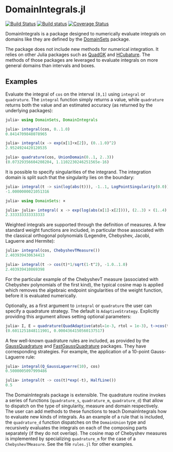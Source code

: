 # DomainIntegrals.jl

[![Build Status](https://travis-ci.org/JuliaApproximation/DomainIntegrals.jl.svg?branch=master)](https://travis-ci.org/JuliaApproximation/DomainIntegral.jl)
[![Build status](https://ci.appveyor.com/api/projects/status/gc75y13g0kerxll8?svg=true)](https://ci.appveyor.com/project/dlfivefifty/domainintegrals-jl)
[![Coverage Status](https://coveralls.io/repos/github/JuliaApproximation/DomainIntegrals.jl/badge.svg)](https://coveralls.io/github/JuliaApproximation/DomainIntegrals.jl)


DomainIntegrals is a package designed to numerically evaluate integrals on
domains like they are defined by the [DomainSets](https://github.com/JuliaApproximation/DomainSets.jl) package.

The package does not include new methods for numerical integration. It relies
on other Julia packages such as [QuadGK](https://github.com/JuliaMath/QuadGK.jl) and [HCubature](https://github.com/JuliaMath/HCubature.jl). The methods of those packages
are leveraged to evaluate integrals on more general domains than intervals and
boxes.


## Examples

Evaluate the integral of `cos` on the interval `[0,1]` using `integral` or `quadrature`. The `integral` function simply returns a value, while `quadrature`
returns both the value and an estimated accuracy (as returned by the underlying packages):
```julia
julia> using DomainSets, DomainIntegrals

julia> integral(cos, 0..1.0)
0.8414709848078965

julia> integral(x -> exp(x[1]+x[2]), (0..1.0)^2)
2.9524924420120535

julia> quadrature(cos, UnionDomain(0..1, 2..3))
(0.07329356604208204, 1.1102230246251565e-16)
```

It is possible to specify singularities of the integrand. The integration domain is split such that the singularity lies on the boundary:
```julia
julia> integral(t -> sin(log(abs(t))), -1..1, LogPointSingularity(0.0))
-1.0000000021051316

julia> using DomainSets: ×

julia> julia> integral( x -> exp(log(abs(x[1]-x[2]))), (2..3) × (1..4), DiagonalSingularity())
2.333333333333333
```

Weighted integrals are supported through the definition of measures. A few standard weight functions are included, in particular those associated with the classical orthogonal polynomials (Legendre, Chebyshev, Jacobi, Laguerre and Hermite):
```julia
julia> integral(cos, ChebyshevTMeasure())
2.403939430634413

julia> integral(t -> cos(t)*1/sqrt(1-t^2), -1.0..1.0)
2.403939410869398
```
For the particular example of the ChebyshevT measure (associated with Chebyshev polynomials of the first kind), the typical cosine map is applied which removes the algebraic endpoint singularities of the weight function, before it is evaluated numerically.

Optionally, as a first argument to `integral` or `quadrature` the user can specify a quadrature strategy. The default is `AdaptiveStrategy`. Explicitly providing this argument allows setting optional parameters:
```julia
julia> I, E = quadrature(QuadAdaptive(atol=1e-3, rtol = 1e-3), t->cos(t^2), 0..10)
(0.6011251848111901, 0.0004364150560137517)
```

A few well-known quadrature rules are included, as provided by the [GaussQuadrature](https://github.com/billmclean/GaussQuadrature.jl) and [FastGaussQuadrature](https://github.com/JuliaApproximation/FastGaussQuadrature.jl) packages. They have corresponding strategies. For example, the application of a 10-point Gauss-Laguerre rule:
```julia
julia> integral(Q_GaussLaguerre(10), cos)
0.5000005097999486

julia> integral(t -> cos(t)*exp(-t), HalfLine())
0.5
```


The DomainIntegrals package is extensible. The quadrature routine invokes a series of functions (`quadrature_s`, `quadrature_m`, `quadrature_d`) that allow to
dispatch on the type of singularity, measure and domain respectively. The user
can add methods to these functions to teach DomainIntegrals how to evaluate new kinds of integrals. As an example of a rule that is included, the `quadrature_d` function dispatches on the `DomainUnion` type and recursively evaluates the integrals on each of the composing parts separately (if they do not overlap). The cosine map of Chebyshev measures is implemented by specializing `quadrature_m` for the case of a `ChebyshevTMeasure`. See the file `rules.jl` for other examples.
